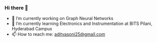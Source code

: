 ### Hi there 👋

- 🔭 I’m currently working on Graph Neural Networks
- 🌱 I’m currently learning Electronics and Instrumentation at BITS Pilani, Hyderabad Campus
- 📫 How to reach me: adityasoni25@gmail.com

<!--
**Dasyud/Dasyud** is a ✨ _special_ ✨ repository because its `README.md` (this file) appears on your GitHub profile.

Here are some ideas to get you started:

- 🔭 I’m currently working on Graph Convolutional Networks
- 🌱 I’m currently learning Electronics and Instrumentation at BITS Pilani, Hyderabad Campus
- 📫 How to reach me: adityasoni25@gmail.com
-->
